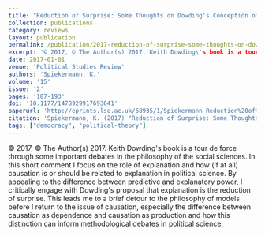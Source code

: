 ```yaml
---
title: "Reduction of Surprise: Some Thoughts on Dowding's Conception of Explanation"
collection: publications
category: reviews
layout: publication
permalink: /publication/2017-reduction-of-surprise-some-thoughts-on-dowdings-co
excerpt: '© 2017, © The Author(s) 2017. Keith Dowding\'s book is a tour de force through some important debates in the philosophy of the social sciences. In this short comment I focus on the role of explanation...'
date: 2017-01-01
venue: 'Political Studies Review'
authors: 'Spiekermann, K.'
volume: '15'
issue: '2'
pages: '187-193'
doi: '10.1177/1478929917693641'
paperurl: 'http://eprints.lse.ac.uk/68935/1/Spiekermann_Reduction%20of%20surprise_2017.pdf'
citation: 'Spiekermann, K. (2017) "Reduction of Surprise: Some Thoughts on Dowding\'s Conception of Explanation", Political Studies Review, 15(2), pp. 187-193.'
tags: ["democracy", "political-theory"]
---
```


© 2017, © The Author(s) 2017. Keith Dowding's book is a tour de force through some important debates in the philosophy of the social sciences. In this short comment I focus on the role of explanation and how (if at all) causation is or should be related to explanation in political science. By appealing to the difference between predictive and explanatory power, I critically engage with Dowding's proposal that explanation is the reduction of surprise. This leads me to a brief detour to the philosophy of models before I return to the issue of causation, especially the difference between causation as dependence and causation as production and how this distinction can inform methodological debates in political science.
